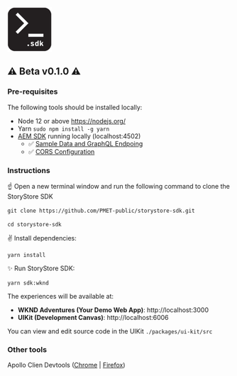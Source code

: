 <img src="storystore-sdk.png" width="100" height="100" />

## ⚠️ Beta v0.1.0 ⚠️

### Pre-requisites

The following tools should be installed locally:

- Node 12 or above https://nodejs.org/
- Yarn `sudo npm install -g yarn`
- [AEM SDK](https://experienceleague.adobe.com/docs/experience-manager-learn/getting-started-with-aem-headless/graphql/multi-step/setup.html?lang=en#aem-sdk) running locally (localhost:4502)
  - ✅ [Sample Data and GraphQL Endpoing](https://experienceleague.adobe.com/docs/experience-manager-learn/getting-started-with-aem-headless/graphql/multi-step/setup.html?lang=en#wknd-site-content-endpoints)
  - ✅ [CORS Configuration](https://experienceleague.adobe.com/docs/experience-manager-learn/getting-started-with-aem-headless/graphql/multi-step/setup.html?lang=en#cors-config)

### Instructions

☝️ Open a new terminal window and run the following command to clone the StoryStore SDK

`git clone https://github.com/PMET-public/storystore-sdk.git`

`cd storystore-sdk`

✌️ Install dependencies:

`yarn install`

✨ Run StoryStore SDK:

`yarn sdk:wknd`

The experiences will be available at:

- **WKND Adventures (Your Demo Web App)**: http://localhost:3000
- **UIKit (Development Canvas)**: http://localhost:6006

You can view and edit source code in the UIKit `./packages/ui-kit/src`

### Other tools

Apollo Clien Devtools ([Chrome](https://chrome.google.com/webstore/detail/apollo-client-devtools/jdkknkkbebbapilgoeccciglkfbmbnfm?utm_source=chrome-ntp-icon) | [Firefox](https://addons.mozilla.org/en-US/firefox/addon/apollo-developer-tools/))
